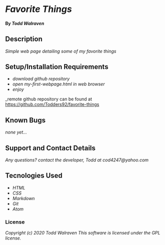 # _Favorite Things_

#### By _**Todd Walraven**_

 ## Description

 _Simple web page detailing some of my favorite things_

 ## Setup/Installation  Requirements

 * _download github repository_
 * _open my-first-webpage.html in web browser_
 * _enjoy_

 _remote github repository can be found at https://github.com/Todders92/favorite-things

 ## Known Bugs
 _none yet..._

 ## Support and Contact Details

 _Any questions? contact the developer, Todd at cod4247@yahoo.com_

## Tecnologies Used

* _HTML_
* _CSS_
* _Markdown_
* _Git_
* _Atom_

### License

_Copyright (c) 2020 Todd Walraven
This software is licensed under the GPL license._
